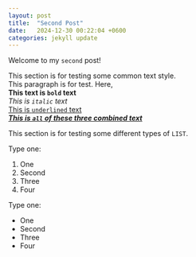 ```yaml
---
layout: post
title:  "Second Post"
date:   2024-12-30 00:22:04 +0600
categories: jekyll update
---
```


Welcome to my `second` post!

This section is for testing some common text style.<br>
This paragraph is for test. Here, <br>
<b>This text is `bold` text</b><br>
<i>This is `italic` text</i><br>
<u>This is `underlined` text</u><br>
<u><b><i>This is `all` of these three combined text</i></b></u>

This section is for testing some different types of `LIST`.

Type one:
1. One
2. Second
3. Three
4. Four

Type one:
- One
- Second
- Three
- Four

